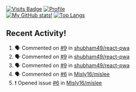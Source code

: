 [![Visits Badge](https://badges.pufler.dev/visits/misly16/misly16)](https://badges.pufler.dev)
[![Profile](https://raw.githubusercontent.com/Misly16/Misly16/master/index.png)](https://github.com/misly16)
<br>
[![My GitHub stats!](https://github-readme-stats.vercel.app/api?username=misly16&show_icons=true&theme=dracula)](https://github.com/misly16)
[![Top Langs](https://github-readme-stats.vercel.app/api/top-langs/?username=misly16&theme=dracula&layout=compact)](https://github.com/misly16)
<br>


## Recent Activity!
<!--START_SECTION:activity-->
1. 🗣 Commented on [#9](https://github.com/shubham49/react-pwa/issues/9) in [shubham49/react-pwa](https://github.com/shubham49/react-pwa)
2. 🗣 Commented on [#9](https://github.com/shubham49/react-pwa/issues/9) in [shubham49/react-pwa](https://github.com/shubham49/react-pwa)
3. 🗣 Commented on [#9](https://github.com/shubham49/react-pwa/issues/9) in [shubham49/react-pwa](https://github.com/shubham49/react-pwa)
4. 🗣 Commented on [#6](https://github.com/Misly16/mislee/issues/6) in [Misly16/mislee](https://github.com/Misly16/mislee)
5. ❗️ Opened issue [#6](https://github.com/Misly16/mislee/issues/6) in [Misly16/mislee](https://github.com/Misly16/mislee)
<!--END_SECTION:activity-->

